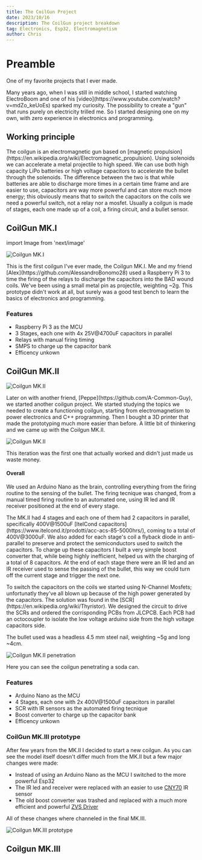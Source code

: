 ```yaml
---
title: The CoilGun Project
date: 2023/10/16
description: The CoilGun project breakdown
tag: Electronics, Esp32, Electromagnetism
author: Chris
---
```


# Preamble

<p>One of my favorite projects that I ever made.</p>
<p>Many years ago, when I was still in middle school, I started watching ElectroBoom and one of his [video](https://www.youtube.com/watch?v=mdZo_keUoEs) sparked my curiosity.
The possibility to create a "gun" that runs purely on electricity trilled me. So I started designing one on my own, with zero experience in electronics and programming.</p>

## Working principle
<p>The coilgun is an electromagnetic gun based on [magnetic propulsion](https://en.wikipedia.org/wiki/Electromagnetic_propulsion). Using solenoids we can accelerate a metal projectile to high speed. We can use both high capacity LiPo batteries or high voltage capacitors to accelerate the bullet through the solenoids. The difference between the two is that while batteries are able to discharge more times in a certain time frame and are easier to use, capacitors are way more powerful and can store much more energy; this obviously means that to switch the capacitors on the coils we need a powerful switch, not a relay nor a mosfet. Usually a coilgun is made of stages, each one made up of a coil, a firing circuit, and a bullet sensor.</p>

## CoilGun MK.I

import Image from 'next/image'

<Image
  src="/images/Coilgun_MK1.png"
  alt="Coilgun MK.I"
  width={1125}
  height={750}
  priority
  className="next-image"
/>
<p>This is the first coilgun I've ever made, the Coilgun MK.I. Me and my friend [Alex](https://github.com/AlessandroBonomo28) used a Raspberry Pi 3 to time the firing of the relays to discharge the capacitors into the BAD wound coils. We've been using a small metal pin as projectile, weighting ~2g. This prototype didn't work at all, but surely was a good test bench to learn the basics of electronics and programming.</p>

### Features
- Raspberry Pi 3 as the MCU
- 3 Stages, each one with 4x 25V@4700uF capacitors in parallel
- Relays with manual firing timing
- SMPS to charge up the capacitor bank
- Efficency unkown

## CoilGun MK.II

<Image
  src="/images/Coilgun_MK2.png"
  alt="Coilgun MK.II"
  width={1125}
  height={750}
  priority
  className="next-image"
/>
<p>Later on with another friend, [Peppe](https://github.com/A-Common-Guy), we started another coilgun project. We started studying the topics we needed to create a functioning coilgun, starting from electromagnetism to power electronics and C++ programming. Then I bought a 3D printer that made the prototyping much more easier than before. A little bit of thinkering and we came up with the Coilgun MK.II. </p>

<Image
  src="/images/Coilgun_MK2_2.png"
  alt="Coilgun MK.II"
  width={1125}
  height={750}
  priority
  className="next-image"
/>
<p>This iteration was the first one that actually worked and didn't just made us waste money.</p>

#### Overall
<p>We used an Arduino Nano as the brain, controlling everything from the firing routine to the sensing of the bullet. The firing tecnique was changed, from a manual timed firing routine to an automated one, using IR led and IR receiver positioned at the end of every stage.</p>

<p>The MK.II had 4 stages and each one of them had 2 capacitors in parallel, specifically 400V@1500uF [ItelCond capacitors](https://www.itelcond.it/prodotti/acc-acs-85-5000hrs/), coming to a total of 400V@3000uF. We also added for each stage's coil a flyback diode in anti-parallel to preserve and protect the semiconductors used to switch the capacitors. To charge up these capacitors I built a very simple boost converter that, while being highly inefficient, helped us with the charging of a total of 8 capacitors. At the end of each stage there were an IR led and an IR receiver used to sense the passing of the bullet, this way we could turn off the current stage and trigger the next one.</p>

<p>To switch the capacitors on the coils we started using N-Channel Mosfets; unfortunatly they've all blown up because of the high power generated by the capacitors. The solution was found in the [SCR](https://en.wikipedia.org/wiki/Thyristor). We designed the circuit to drive the SCRs and ordered the corrisponding PCBs from JLCPCB. Each PCB had an octocoupler to isolate the low voltage arduino side from the high voltage capacitors side.</p>

<p>The bullet used was a headless 4.5 mm steel nail, weighting ~5g and long ~4cm.</p>

<Image
  src="/images/Coilgun_MK2_Lattina.gif"
  alt="Coilgun MK.II penetration"
  width={640}
  height={352}
  priority
  className="next-image"
/>

<p>Here you can see the coilgun penetrating a soda can.</p>

### Features
- Arduino Nano as the MCU
- 4 Stages, each one with 2x 400V@1500uF capacitors in parallel
- SCR with IR sensors as the automated firing tecnique
- Boost converter to charge up the capacitor bank
- Efficency unkown

### CoilGun MK.III prototype
<p>After few years from the MK.II I decided to start a new coilgun. As you can see the model itself doesn't differ much from the MK.II but a few major changes were made:</p>

- Instead of using an Arduino Nano as the MCU I switched to the more powerful Esp32
- The IR led and receiver were replaced with an easier to use [CNY70](https://www2.mouser.com/ProductDetail/Vishay-Semiconductors/CNY70?qs=%2Fjqivxn91cdreAm7vR28%252BA%3D%3D) IR sensor
- The old boost converter was trashed and replaced with a much more efficient and powerful [ZVS Driver]()

<p>All of these changes where channeled in the final MK.III.</p>

<Image
  src="/images/Coilgun_MK3_Prototype.png"
  alt="Coilgun MK.III prototype"
  width={1125}
  height={750}
  priority
  className="next-image"
/>

## Coilgun MK.III